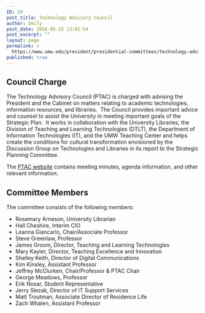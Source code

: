 ```yaml
---
ID: 29
post_title: Technology Advisory Council
author: Emily
post_date: 2016-05-25 13:01:54
post_excerpt: ""
layout: page
permalink: >
  https://www.umw.edu/president/presidential-committees/technology-advisory-council/
published: true
---
```

<h2>Council Charge</h2>
The Technology Advisory Council (PTAC) is charged with advising the President and the Cabinet on matters relating to academic technologies, information resources, and libraries.  The Council provides important advice and counsel to assist the University in meeting important goals of the Strategic Plan.  It works in collaboration with the University Libraries, the Division of Teaching and Learning Technologies (DTLT), the Department of Information Technologies (IT), and the UMW Teaching Center and helps create the conditions for cultural transformation envisioned by the Discussion Group on Technologies and Libraries in its report to the Strategic Planning Committee.

The <a title="President's Technology Advisory Council website" href="http://president.umw.edu/ptac">PTAC website</a> contains meeting minutes, agenda information, and other relevant information.
<h2>Committee Members</h2>
The committee consists of the following members:
<ul>
 	<li>Rosemary Arneson, University Librarian</li>
 	<li>Hall Cheshire, Interim CIO</li>
 	<li>Leanna Giancarlo, Chair/Associate Professor</li>
 	<li>Steve Greenlaw, Professor</li>
 	<li>James Groom, Director, Teaching and Learning Technologies</li>
 	<li>Mary Kayler, Director, Teaching Excellence and Innovation</li>
 	<li>Shelley Keith, Director of Digital Communications</li>
 	<li>Kim Kinsley, Assistant Professor</li>
 	<li>Jeffrey McClurken, Chair/Professor &amp; PTAC Chair</li>
 	<li>George Meadows, Professor</li>
 	<li>Erik Nosar, Student Representative</li>
 	<li>Jerry Slezak, Director of IT Support Services</li>
 	<li>Matt Troutman, Associate Director of Residence Life</li>
 	<li>Zach Whalen, Assistant Professor</li>
</ul>
